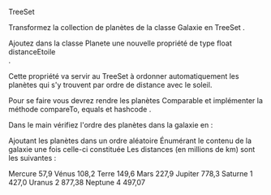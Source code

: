 TreeSet

 Transformez la collection de planètes de la classe Galaxie en TreeSet .

Ajoutez dans la classe Planete une nouvelle propriété de type float  distanceEtoile  
.

 Cette propriété va servir au TreeSet à ordonner automatiquement les planètes qui s'y trouvent par ordre de distance avec le soleil.

 Pour se faire vous devrez rendre les planètes Comparable et implémenter la méthode compareTo, equals et
 hashcode .

 Dans le main vérifiez l'ordre des planètes dans la galaxie en :

 Ajoutant les planètes dans un ordre aléatoire
 Énumérant le contenu de la galaxie une fois celle-ci constituée
 Les distances (en millions de km) sont les suivantes :

 Mercure 57,9
 Vénus 108,2
 Terre 149,6
 Mars 227,9
 Jupiter 778,3
 Saturne 1 427,0
 Uranus 2 877,38
 Neptune 4 497,07